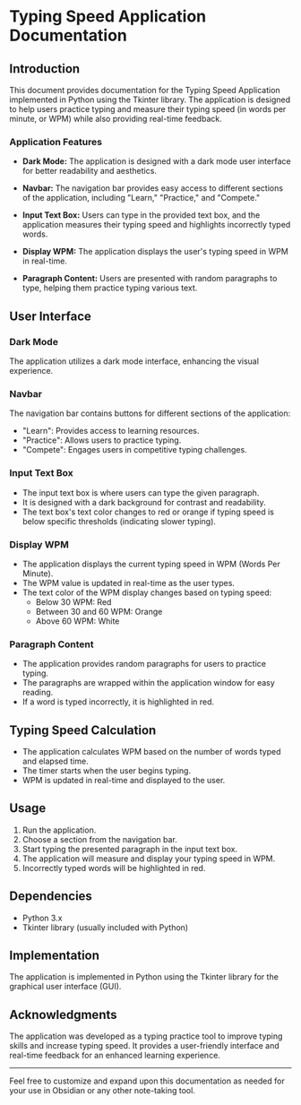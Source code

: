 # Typing Speed Application Documentation

## Introduction

This document provides documentation for the Typing Speed Application implemented in Python using the Tkinter library. The application is designed to help users practice typing and measure their typing speed (in words per minute, or WPM) while also providing real-time feedback.

### Application Features

- **Dark Mode:** The application is designed with a dark mode user interface for better readability and aesthetics.
    
- **Navbar:** The navigation bar provides easy access to different sections of the application, including "Learn," "Practice," and "Compete."
    
- **Input Text Box:** Users can type in the provided text box, and the application measures their typing speed and highlights incorrectly typed words.
    
- **Display WPM:** The application displays the user's typing speed in WPM in real-time.
    
- **Paragraph Content:** Users are presented with random paragraphs to type, helping them practice typing various text.
    

## User Interface

### Dark Mode

The application utilizes a dark mode interface, enhancing the visual experience.

### Navbar

The navigation bar contains buttons for different sections of the application:

- "Learn": Provides access to learning resources.
- "Practice": Allows users to practice typing.
- "Compete": Engages users in competitive typing challenges.

### Input Text Box

- The input text box is where users can type the given paragraph.
- It is designed with a dark background for contrast and readability.
- The text box's text color changes to red or orange if typing speed is below specific thresholds (indicating slower typing).

### Display WPM

- The application displays the current typing speed in WPM (Words Per Minute).
- The WPM value is updated in real-time as the user types.
- The text color of the WPM display changes based on typing speed:
    - Below 30 WPM: Red
    - Between 30 and 60 WPM: Orange
    - Above 60 WPM: White

### Paragraph Content

- The application provides random paragraphs for users to practice typing.
- The paragraphs are wrapped within the application window for easy reading.
- If a word is typed incorrectly, it is highlighted in red.

## Typing Speed Calculation

- The application calculates WPM based on the number of words typed and elapsed time.
- The timer starts when the user begins typing.
- WPM is updated in real-time and displayed to the user.

## Usage

1. Run the application.
2. Choose a section from the navigation bar.
3. Start typing the presented paragraph in the input text box.
4. The application will measure and display your typing speed in WPM.
5. Incorrectly typed words will be highlighted in red.

## Dependencies

- Python 3.x
- Tkinter library (usually included with Python)

## Implementation

The application is implemented in Python using the Tkinter library for the graphical user interface (GUI).

## Acknowledgments

The application was developed as a typing practice tool to improve typing skills and increase typing speed. It provides a user-friendly interface and real-time feedback for an enhanced learning experience.

---

Feel free to customize and expand upon this documentation as needed for your use in Obsidian or any other note-taking tool.
